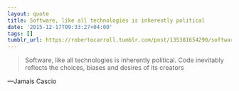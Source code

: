 ```yaml
---
layout: quote
title: Software, like all technologies is inherently political
date: '2015-12-17T09:33:27+04:00'
tags: []
tumblr_url: https://robertocarroll.tumblr.com/post/135381654290/software-like-all-technologies-is-inherently
---
```

<blockquote>Software, like all technologies is inherently political. Code inevitably reflects the choices, biases and desires of its creators</blockquote>&#8212;Jamais Cascio<br/>
